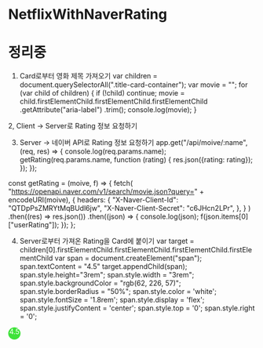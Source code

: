 # NetflixWithNaverRating
# 정리중

1. Card로부터 영화 제목 가져오기
 var children = document.querySelectorAll(".title-card-container");
 var movie = "";
 for (var child of children) {
    if (!child) continue;
    movie = child.firstElementChild.firstElementChild.firstElementChild
      .getAttribute("aria-label")
      .trim();
	console.log(movie);
 }

2, Client -> Server로 Rating 정보 요청하기

3. Server -> 네이버 API로 Rating 정보 요청하기
app.get("/api/moive/:name", (req, res) => {
  console.log(req.params.name);
  getRating(req.params.name, function (rating) {
    res.json({rating: rating});
  });
});

const getRating = (moive, f) => {
  fetch(
    "https://openapi.naver.com/v1/search/movie.json?query=" + encodeURI(moive),
    {
      headers: {
        "X-Naver-Client-Id": "QTDpPsZMRYtMqBUdl6jw",
        "X-Naver-Client-Secret": "c6JHcn2LPr",
      },
    }
  )
    .then((res) => res.json())
    .then((json) => {
      console.log(json);
      f(json.items[0]["userRating"]);
    });
};

4. Server로부터 가져온 Rating을 Card에 붙이기
var target = children[0].firstElementChild.firstElementChild.firstElementChild.firstElementChild
var span = document.createElement("span");
span.textContent = "4.5"
target.appendChild(span);
span.style.height="3rem";
span.style.width = "3rem";
span.style.backgroundColor = "rgb(62, 226, 57)";
span.style.borderRadius = "50%";
span.style.color = 'white';
span.style.fontSize = '1.8rem';
span.style.display = 'flex'; 
span.style.justifyContent = 'center';
span.style.top = '0';
span.style.right = '0';
	

<!doctype html>
<html>
  <head>
    <style type="text/css">
      .dot {
        height: 25px;
        width: 25px;
        background-color: rgb(62, 226, 57);
        border-radius: 50%;
        color: white;
        font-size: 1em;
        display: flex; 
        justify-content: center;
      }
    </style>
  </head>
  <body>
    <span class="dot">4.5</span>
  </body>
</html>















